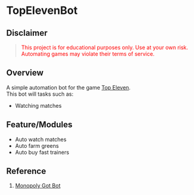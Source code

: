 # TopElevenBot

## Disclaimer
> <span style="color:red">This project is for educational purposes only. Use at your own risk.  
> Automating games may violate their terms of service.</span>

## Overview

A simple automation bot for the game [Top Eleven](https://topeleven.com/).  
This bot will tasks such as:

- Watching matches 
<!-- - Farming greens
- Changing tactics
- Buying players on the Transfer market -->

## Feature/Modules

- Auto watch matches
- Auto farm greens
- Auto buy fast trainers

## Reference

1. [Monopoly Got Bot](https://github.com/lewisgibson/monopoly-go-bot)